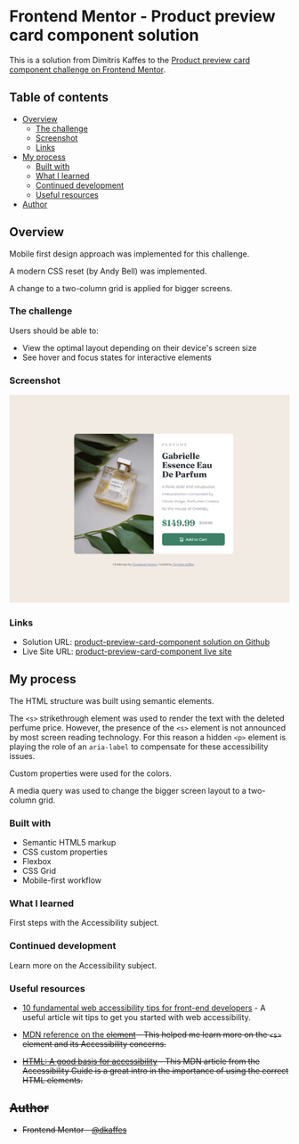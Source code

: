 # Frontend Mentor - Product preview card component solution

This is a solution from Dimitris Kaffes to the [Product preview card component challenge on Frontend Mentor](https://www.frontendmentor.io/challenges/product-preview-card-component-GO7UmttRfa).

## Table of contents

- [Overview](#overview)
  - [The challenge](#the-challenge)
  - [Screenshot](#screenshot)
  - [Links](#links)
- [My process](#my-process)
  - [Built with](#built-with)
  - [What I learned](#what-i-learned)
  - [Continued development](#continued-development)
  - [Useful resources](#useful-resources)
- [Author](#author)

## Overview

Mobile first design approach was implemented for this challenge.

A modern CSS reset (by Andy Bell) was implemented.

A change to a two-column grid is applied for bigger screens.

### The challenge

Users should be able to:

- View the optimal layout depending on their device's screen size
- See hover and focus states for interactive elements

### Screenshot

![Screenshot of the solution](./images/screenshot-solution.jpg)

### Links

- Solution URL: [product-preview-card-component solution on Github](https://github.com/dkaffes/product-preview-card-component)
- Live Site URL: [product-preview-card-component live site](https://dkaffes.github.io/product-preview-card-component/)

## My process

The HTML structure was built using semantic elements.

The `<s>` strikethrough element was used to render the text with the deleted perfume price. However, the presence of the `<s>` element is not announced by most screen reading technology. For this reason a hidden `<p>` element is playing the role of an `aria-label` to compensate for these accessibility issues.

Custom properties were used for the colors.

A media query was used to change the bigger screen layout to a two-column grid.

### Built with

- Semantic HTML5 markup
- CSS custom properties
- Flexbox
- CSS Grid
- Mobile-first workflow

### What I learned

First steps with the Accessibility subject.

### Continued development

Learn more on the Accessibility subject.

### Useful resources

- [10 fundamental web accessibility tips for front-end developers](https://www.frontendmentor.io/articles/10-fundamental-web-accessibility-tips-for-frontend-developers-rUurADGxCt) - A useful article wit tips to get you started with web accessibility.

- [MDN reference on the <s> element](https://developer.mozilla.org/en-US/docs/Web/HTML/Element/s) - This helped me learn more on the `<s>` element and its Accessibility concerns.

- [HTML: A good basis for accessibility](https://developer.mozilla.org/en-US/docs/Learn/Accessibility/HTML) - This MDN article from the Accessibility Guide is a great intro in the importance of using the correct HTML elements.

## Author

- Frontend Mentor - [@dkaffes](https://www.frontendmentor.io/profile/dkaffes)

